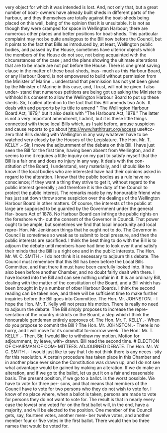 very object for which it was intended is lost. And, not only that, but a great number of boat- owners have already built sheds in different parts of the harbour, and they themselves are totally against the boat-sheds being placed on this wall, being of the opinion that it is unsuitable. It is not as though they were cramped for space in Wellington Harbour; there are numerous other places and better positions for boat-sheds. This particular complaint may not be quite analogous to the Bill now before the Council, but it points to the fact that Bills as introduced by, at least, Wellington public bodies, and passed by the House, sometimes have ulterior objects which the members of the House do not see, not being acquainted with the circumstances of the case ; and the plans showing the ultimate alterations that are to be made are not put before the House. There is one great saving clause in the matter of these boat-sheds, inas- much as this Harbour Board, or any Harbour Board, is not empowered to build without permission from the Minister of Marine .. understand that permission has not yet been given by the Minister of Marine in this case, and, I trust, will not be given. I also under- stand that numerous petitions are being got up asking the Minister to withhold his consent to allow the Wellington Harbour Board to put up these sheds. Sir, I called attention to the fact that this Bill amends two Acts. It deals with and purports by its title to amend " The Wellington Harbour Board Act, 1879," but it also deals with "The Harbours Act, 1878." The latter is not a very important amendment, I admit, but it is these little things connected with these local Bills which, as I said before, arouse suspicion and cause reports to go about http://www.hathitrust.org/access use#cc-zero that Bills dealing with Wellington in any way whatever have to be watched very closely by the Houses of the Legislature. The Hon. Mr. T. KELLY .- Sir, I move the adjournment of the debate on this Bill. I have just seen the Bill for the first time, having been absent from Wellington, and it seems to me it requires a little inquiry on my part to satisfy myself that the Bill is a fair one and does no injury in any way. It deals with the con- stitution of the Board, I understand, very materially, and I should like to know if the local bodies who are interested have had their opinions asked in regard to the alteration. I know that the public bodies as a rule have no conscience; if they want a thing they strive to get it, without regard to the public interest generally ; and therefore it is the duty of the Council to protect the public interest. The remarks made by my honourable friend who has just sat down throw some suspicion over the dealings of the Wellington Harbour Board in other matters. Of course, the interests of the public at large are supposed to be guarded by the Government under the general Har- bours Act of 1878. No Harbour Board can infringe the public rights on the foreshore with- out the consent of the Governor in Council. That power ought to be ample, but sometimes we find that local importunity and local repre- Hon. Mr. Jenkinson things that he ought not to do. The Governor in Council is sometimes so weak as to submit to local pressure, and then the public interests are sacrificed. I think the best thing to do with the Bill is to adjourn the debate until members have had time to look over it and satisfy their minds that the Bill is a right one and in the public interests. The Hon. Mr. W. C. SMITH .- I do not think it is necessary to adjourn this debate. The Council must remember that this Bill has been before the Local Bills Committee, and that there it must have been carefully looked into. It has also been before another Chamber, and no doubt fairly dealt with there. I have looked into the Bill and can see nothing unfair in it. It is an ordinary Bill, dealing with the matter of the constitution of the Board, and a Bill which has been brought in by a number of otber Harbour Boards. I think the second reading can be taken now, and there will be sufficient time to make further inquiries before the Bill goes into Committee. The Hon. Mr. JOHNSTON. - I hope the Hon. Mr. T. Kelly will not press his motion. There is really no need to adjourn the debate. The Bill simply proposes to increase the repre- sentation of the country districts on the Board, a step which I think the honourable gentleman entirely approves of. The Hon. Mr. T. KELLY .- When do you propose to commit the Bill ? The Hon. Mr. JOHNSTON .- There is no hurry, and I will move for its committal to-morrow week. The Hon.' Mr. T. KELLY .- Then, Sir, I would like to withdraw my motion. Motion for adjournment, by leave, with- drawn. Bill read the second time. # ELECTION OF CHAIRMAN OF COM- MITTEES. ADJOURNED DEBATE. The Hon. Mr. W. C. SMITH .- I would just like to say that I do not think there is any neces- sity for this resolution. A certain procedure has taken place in this Chamber and in another place ever since the Constitution was drawn up, and I do not see what advantage would be gained by making an alteration. If we do make an alteration, and if we go to the ballot, let us put it on a fair and reasonable basis. The present position, if we go to a ballot. is the worst possible. We have to vote for three per- sons, and that means that members of the Council have to vote for two persons who they do not wish to vote for. I know of no place where, when a ballot is taken, persons are made to vote for persons they do not want to vote for. The result is that in nearly every case the lowest one voted for on the first ballot will, in the end, have a majority, and will be elected to the position. One member of the Council gets, say, fourteen votes, another mem- ber twelve votes, and another member four or five votes in the first ballot. There would then bo three names that would be voted for. 